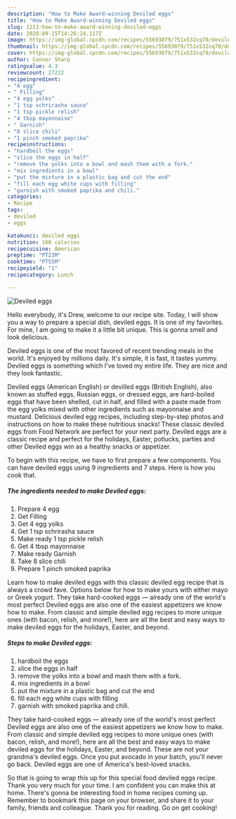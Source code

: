 ```yaml
---
description: "How to Make Award-winning Deviled eggs"
title: "How to Make Award-winning Deviled eggs"
slug: 1213-how-to-make-award-winning-deviled-eggs
date: 2020-09-15T14:26:24.117Z
image: https://img-global.cpcdn.com/recipes/55693079/751x532cq70/deviled-eggs-recipe-main-photo.jpg
thumbnail: https://img-global.cpcdn.com/recipes/55693079/751x532cq70/deviled-eggs-recipe-main-photo.jpg
cover: https://img-global.cpcdn.com/recipes/55693079/751x532cq70/deviled-eggs-recipe-main-photo.jpg
author: Connor Sharp
ratingvalue: 4.3
reviewcount: 27222
recipeingredient:
- "4 egg"
- " Filling"
- "4 egg yolks"
- "1 tsp schrirasha sauce"
- "1 tsp pickle relish"
- "4 tbsp mayonnaise"
- " Garnish"
- "8 slice chili"
- "1 pinch smoked paprika"
recipeinstructions:
- "hardboil the eggs"
- "slice the eggs in half"
- "remove the yolks into a bowl and mash them with a fork."
- "mix ingredients in a bowl"
- "put the mixture in a plastic bag and cut the end"
- "fill each egg white cups with filling"
- "garnish with smoked paprika and chili."
categories:
- Recipe
tags:
- deviled
- eggs

katakunci: deviled eggs 
nutrition: 168 calories
recipecuisine: American
preptime: "PT23M"
cooktime: "PT55M"
recipeyield: "1"
recipecategory: Lunch

---
```



![Deviled eggs](https://img-global.cpcdn.com/recipes/55693079/751x532cq70/deviled-eggs-recipe-main-photo.jpg)

Hello everybody, it's Drew, welcome to our recipe site. Today, I will show you a way to prepare a special dish, deviled eggs. It is one of my favorites. For mine, I am going to make it a little bit unique. This is gonna smell and look delicious.

Deviled eggs is one of the most favored of recent trending meals in the world. It's enjoyed by millions daily. It's simple, it is fast, it tastes yummy. Deviled eggs is something which I've loved my entire life. They are nice and they look fantastic.

Deviled eggs (American English) or devilled eggs (British English), also known as stuffed eggs, Russian eggs, or dressed eggs, are hard-boiled eggs that have been shelled, cut in half, and filled with a paste made from the egg yolks mixed with other ingredients such as mayonnaise and mustard. Delicious deviled egg recipes, including step-by-step photos and instructions on how to make these nutritious snacks! These classic deviled eggs from Food Network are perfect for your next party. Deviled eggs are a classic recipe and perfect for the holidays, Easter, potlucks, parties and other Deviled eggs win as a healthy snacks or appetizer.


To begin with this recipe, we have to first prepare a few components. You can have deviled eggs using 9 ingredients and 7 steps. Here is how you cook that.

<!--inarticleads1-->

##### The ingredients needed to make Deviled eggs:

1. Prepare 4 egg
1. Get  Filling
1. Get 4 egg yolks
1. Get 1 tsp schrirasha sauce
1. Make ready 1 tsp pickle relish
1. Get 4 tbsp mayonnaise
1. Make ready  Garnish
1. Take 8 slice chili
1. Prepare 1 pinch smoked paprika


Learn how to make deviled eggs with this classic deviled egg recipe that is always a crowd fave. Options below for how to make yours with either mayo or Greek yogurt. They take hard-cooked eggs — already one of the world&#39;s most perfect Deviled eggs are also one of the easiest appetizers we know how to make. From classic and simple deviled egg recipes to more unique ones (with bacon, relish, and more!), here are all the best and easy ways to make deviled eggs for the holidays, Easter, and beyond. 

<!--inarticleads2-->

##### Steps to make Deviled eggs:

1. hardboil the eggs
1. slice the eggs in half
1. remove the yolks into a bowl and mash them with a fork.
1. mix ingredients in a bowl
1. put the mixture in a plastic bag and cut the end
1. fill each egg white cups with filling
1. garnish with smoked paprika and chili.


They take hard-cooked eggs — already one of the world&#39;s most perfect Deviled eggs are also one of the easiest appetizers we know how to make. From classic and simple deviled egg recipes to more unique ones (with bacon, relish, and more!), here are all the best and easy ways to make deviled eggs for the holidays, Easter, and beyond. These are not your grandma&#39;s deviled eggs. Once you put avocado in your batch, you&#39;ll never go back. Deviled eggs are one of America&#39;s best-loved snacks. 

So that is going to wrap this up for this special food deviled eggs recipe. Thank you very much for your time. I am confident you can make this at home. There's gonna be interesting food in home recipes coming up. Remember to bookmark this page on your browser, and share it to your family, friends and colleague. Thank you for reading. Go on get cooking!
